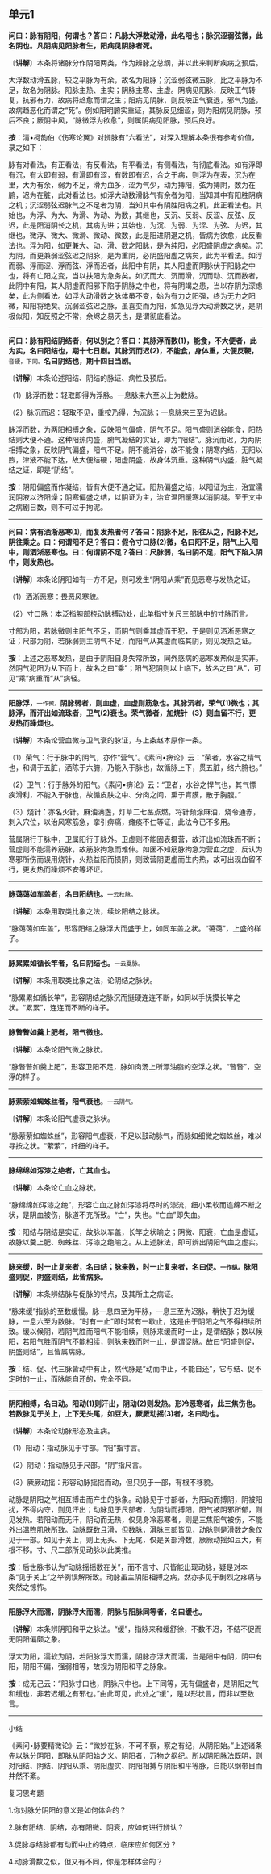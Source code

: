 ## 单元1

**问曰：脉有阴阳，何谓也？答曰：凡脉大浮数动滑，此名阳也；脉沉涩弱弦微，此名阴也。凡阴病见阳脉者生，阳病见阴脉者死。**

〔**讲解**〕本条将诸脉分作阴阳两类，作为辨脉之总纲，并以此来判断疾病之预后。

大浮数动滑五脉，较之平脉为有余，故名为阳脉；沉涩弱弦微五脉，比之平脉为不足，故名为阴脉。阳脉主热、主实；阴脉主寒、主虚。阴病见阳脉，反映正气转复，抗邪有力，故病将趋愈而谓之生；阳病见阴脉，则反映正气衰退，邪气为盛，故病趋恶化而谓之“死”。例如阳明腑实重证，其脉反见细涩，则为阳病见阴脉，预后不良；厥阴中风，“脉微浮为欲愈”，则属阴病见阳脉，预后良好。

**按**：清•柯韵伯《伤寒论翼》对辨脉有“六看法”，对深入理解本条很有参考价值，录之如下：

脉有对看法，有正看法，有反看法，有平看法，有侧看法，有彻底看法。如有浮即有沉，有大即有弱，有滑即有涩，有数即有迟，合之于病，则浮为在表，沉为在里，大为有余，弱为不足，滑为血多，涩为气少，动为搏阳，弦为搏阴，数为在腑，迟为在脏，此对看法也。如浮大动数滑脉气有余者为阳，当知其中有阳胜阴病之机；沉涩弱弦迟脉气之不足者为阴，当知其中有阴胜阳病之机，此正看法也。其始也，为浮、为大、为滑、为动、为数，其继也，反沉、反弱、反涩、反弦、反迟，此是阳消阴长之机，其病为进；其始也，为沉、为弱、为涩、为弦、为迟，其继也，微浮、微大、微滑、微动、微数，此是阳进阴退之机，皆病为欲愈，此反看法也。浮为阳，如更兼大、动、滑、数之阳脉，是为纯阳，必阳盛阴虚之病矣。沉为阴，而更兼弱涩弦迟之阴脉，是为重阴，必阴盛阳虚之病矣，此为平看法。如浮而弱、浮而涩、浮而弦、浮而迟者，此阳中有阴，其人阳虚而阴脉伏于阳脉之中也，将有亡阳之变，当以扶阳为急务矣。如沉而大、沉而滑，沉而动、沉而数者，此阴中有阳，其人阴虚而阳邪下陷于阴脉之中也，将有阴竭之患，当以存阴为深虑矣，此为侧看法。如浮大动滑数之脉体虽不变，始为有力之阳强，终为无力之阳微，知阳将绝矣。沉弱涩弦迟之脉，虽喜变而为阳，如急见浮大动滑数之状，是阴极似阳，知反照之不常，余烬之易灭也，是谓彻底看法。

------



**问曰：脉有阳结阴结者，何以别之？答曰：其脉浮而数(1)，能食，不大便者，此为实，名曰阳结也，期十七日剧。其脉沉而迟(2)，不能食，身体重，大便反鞕，**<small>音硬，下同。</small>**名曰阴结也，期十四日当剧。**

〔**讲解**〕本条论述阳结、阴结的脉证、病性及预后。

（1）脉浮而数：轻取即得为浮脉。一息脉来六至以上为数脉。

（2）脉沉而迟：轻取不见，重按乃得，为沉脉；一息脉来三至为迟脉。

脉浮而数，为两阳相搏之象，反映阳气偏盛，阴气不足。阳气盛则消谷能食，阳热结则大便不通。这种阳热内盛，腑气凝结的实证，即为“阳结”。脉沉而迟，为两阴相搏之象，反映阴气偏盛，阳气不足。阴不能消谷，故不能食；阴寒内结，无阳以煦，津液不能下达，故大便结硬；阳虚阴盛，故身体沉重。这种阴气内盛，脏气凝结之证，即是“阴结”。

**按**：阴阳偏盛而作凝结，皆有大便不通之证。阳热偏盛之结，以阳证为主，治宜濡润阴液以济阳燥；阴寒偏盛之结，以阴证为主，治宜温阳暖寒以消阴凝。至于文中之病剧日数，则不可过于拘泥。

------

**问曰：病有洒淅恶寒⑴，而复发热者何？答曰：阴脉不足，阳往从之，阳脉不足，阴往乘之。曰：何谓阳不足？答曰：假令寸口脉(2)微，名曰阳不足，阴气上入阳中，则洒淅恶寒也。曰：何谓阴不足？答曰：尺脉弱，名曰阴不足，阳气下陷入阴中，则发热也。**

〔**讲解**〕本条论阴阳如有一方不足，则可发生“阴阳从乘”而见恶寒与发热之证。

（1）洒淅恶寒：畏恶风寒貌。

（2）寸口脉：本泛指腕部桡动脉搏动处，此单指寸关尺三部脉中的寸脉而言。

寸部为阳，若脉微则主阳气不足，而阴气则乘其虚而干犯，于是则见洒淅恶寒之证；尺部为阴，若脉弱则主阴气不足，而阳气从其虚而临其阴，则见发热之证。

**按**：上述之恶寒发热，是由于阴阳自身失常所致，同外感病的恶寒发热似是实非。然阴气犯阳为从下而上，故名之曰“乘”；阳气犯阴则以上临下，故名之曰“从”，可见“乘”病重而“从”病轻。

------

**阳脉浮，**<small>一作微。</small>**阴脉弱者，则血虚，血虚则筋急也。其脉沉者，荣气(1)微也；其脉浮，而汗出如流珠者，卫气(2)衰也。荣气微者，加烧针（3）则血留不行，更发热而躁烦也。**

〔**讲解**〕本条论营血微与卫气衰的脉证，与上条赵本原作一条。

（1）荣气：行于脉中的阴气，亦作“营气”。《素问•痹论》云：“荣者，水谷之精气也，和调于五脏，洒陈于六腑，乃能入于脉也，故循脉上下，贯五脏，络六腑也。”

（2）卫气：行于脉外的阳气。《素问•痹论》云：“卫者，水谷之悍气也，其气慓疾滑利，不能入于脉也，故循皮肤之中、分肉之间，熏于肓膜，散于胸腹。”

（3）烧针：亦名火针。麻油满盏，灯草二七茎点燃，将针频涂麻油，烧令通赤，刺入穴位，以治风寒筋急，挛引痹痛，瘫痪不仁等证，此法今已不多用。

营属阴行于脉中，卫属阳行于脉外。卫虚则不能固表摄营，故汗出如流珠而不断；营虚则不能濡养筋脉，故筋脉拘急而难伸。如医不知筋脉拘急为营血之虚，反认为寒邪所伤而误用烧针，火热益阳而损阴，则致营阴更虚而生内热，故可出现血留不行，更发热而躁烦不安等坏证。

------

**脉蔼蔼如车盖者，名曰阳结也。**<small>一云秋脉。</small>

〔**讲解**〕本条用取类比象之法，续论阳结之脉状。

“脉蔼蔼如车盖”，形容阳结之脉浮大而盛于上，如同车盖之状。“蔼蔼”，上盛的样子。

------

**脉累累如循长竿者，名曰阴结也。**<small>一云夏脉。</small>

〔**讲解**〕本条用取类比象之法，论阴结之脉状。

“脉累累如循长竿”，形容阴结之脉沉而挺硬连连不断，如同以手抚摸长竿之状。“累累”，连连而不断的样子。

------

**脉瞥瞥如羹上肥者，阳气微也。**

〔**讲解**〕本条论阳气微之脉状。

“脉瞥瞥如羹上肥”，形容卫阳不足，脉如肉汤上所漂油脂的空浮之状。“瞥瞥”，空浮的样子。

------

**脉萦萦如蜘蛛丝者，阳气衰也**。<small>一云阴气。</small>

〔**讲解**〕本条论阳气虚衰之脉状。

“脉萦萦如蜘蛛丝”，形容阳气虚衰，不足以鼓动脉气，而脉如细微之蜘蛛丝，难以寻按之状。“萦萦”，纤细的样子。

------

**脉绵绵如泻漆之绝者，亡其血也。**

〔**讲解**〕本条论亡血之脉状。

“脉绵绵如泻漆之绝”，形容亡血之脉如泻漆将尽时的漆流，细小柔软而连绵不断之状，是阴血被伤，脉道不充所致。“亡”，失也。“亡血”即失血。

**按**：阳结与阴结是实证，故脉以车盖，长竿之状喻之；阴微、阳衰，亡血是虚证，故脉以羹上肥、蜘蛛丝、泻漆之绝喻之。从上述脉法，即可辨出阴阳气血之虚实。

------

**脉来缓，时一止复来者，名曰结；脉来数，时一止复来者，名曰促。<small>一作纵。</small>脉阳盛则促，阴盛则结，此皆病脉。**

〔**讲解**〕本条辨结脉与促脉的特点，及其所主之病证。

“脉来缓”指脉的至数缓慢。脉一息四至为平脉，一息三至为迟脉，稍快于迟为缓脉，一息六至为数脉。“时有一止”即时常有一歇止，这是由于阴阳之气不得相续所致。缓以候阴，若阴气胜而阳气不能相续，则脉来缓而时一止，是谓结脉；数以候阳，若阳气胜而阴气不能相续，则脉来数而时一止，是谓促脉。故曰“阳盛则促，阴盛则结”，且皆属病脉。

**按**：结、促、代三脉皆动中有止，然代脉是“动而中止，不能自还”，它与结、促不定时的一止，而脉能自还的，完全不同。

------

**阴阳相搏，名曰动。阳动(1)则汗出，阴动(2)则发热。形冷恶寒者，此三焦伤也。若数脉见于关上，上下无头尾，如豆大，厥厥动摇(3)者，名曰动也。**

〔**讲解**〕本条论动脉形态及主病。

（1）阳动：指动脉见于寸部。“阳”指寸言。

（2）阴动：指动脉见于尺部。“阴”指尺言。

（3）厥厥动摇：形容动脉摇摇而动，但只见于一部，有根不移貌。

动脉是阴阳之气相互搏击而产生的脉象。动脉见于寸部者，为阳动而搏阴，阴被阳扰，不得内守，则见汗出；动脉见于尺部者，为阴动而搏阳，阳气被阴邪所郁，则见发热。若阳动而无汗，阴动而无热，仅见身冷恶寒者，则是三焦阳气被伤，不能外出温煦肌肤所致。动脉既数且滑，但数脉，滑脉三部皆见，动脉则是滑数之象仅见于一部。如见于关上，则上无头、下无尾，仅是关部滑数，厥厥动摇如豆大，有根不移。寸、尺二部所见动脉以此类推。

**按**：后世脉书认为“动脉摇摇数在关”，而不言寸、尺皆能出现动脉，疑是对本条“见于关上”之举例误解所致。动脉虽主阴阳相搏之病，然亦多见于剧烈之疼痛与突然之惊怖。

------



**阳脉浮大而濡，阴脉浮大而濡，阴脉与阳脉同等者，名曰缓也。**

〔**讲解**〕本条辨阴阳和平之脉法。“缓”，指脉来和缓舒徐，不数不迟，不结不促而无阴阳偏颇之象。

浮大为阳，濡软为阴，若阳脉浮大而濡，阴脉亦浮大而濡，当是阳中有阴，阴中有阳，阴阳不偏，强弱相等，故视为阴阳和平之脉象。

**按**：成无己云：“阳脉寸口也，阴脉尺中也。上下同等，无有偏盛者，是阴阳之气和缓也，非若迟缓之有邪也。”由此可见，此处之“缓”，是以形状言，而非以至数言。

------



小结

《素问•脉要精微论》云：“微妙在脉，不可不察，察之有纪，从阴阳始。”上述诸条先以脉分阴阳，即脉从阴阳始之义。阴阳者，万物之纲纪。所以阴阳脉法既明，则对阳结、阴结、阴阳从乘、阴阳虚实、阴阳相搏与阴阳和平等脉，自能以纲带目而井然不紊。

复习思考题

1.你对脉分阴阳的意义是如何体会的？

2.脉有阳结、阴结，亦有阳微、阴衰，应如何进行辨认？

3.促脉与结脉都有动而中止的特点，临床应如何区分？

4.动脉滑数之似，但又有不同，你是怎样体会的？
